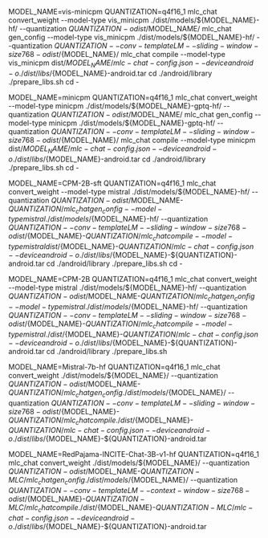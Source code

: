 MODEL_NAME=vis-minicpm
QUANTIZATION=q4f16_1
mlc_chat convert_weight --model-type vis_minicpm ./dist/models/${MODEL_NAME}-hf/ --quantization $QUANTIZATION -o dist/$MODEL_NAME/
mlc_chat gen_config --model-type vis_minicpm ./dist/models/${MODEL_NAME}-hf/ --quantization $QUANTIZATION --conv-template LM --sliding-window-size 768 -o dist/${MODEL_NAME}/
mlc_chat compile --model-type vis_minicpm dist/${MODEL_NAME}/mlc-chat-config.json --device android -o ./dist/libs/${MODEL_NAME}-android.tar
cd ./android/library
./prepare_libs.sh
cd -

MODEL_NAME=minicpm
QUANTIZATION=q4f16_1
mlc_chat convert_weight --model-type minicpm ./dist/models/${MODEL_NAME}-gptq-hf/ --quantization $QUANTIZATION -o dist/$MODEL_NAME/
mlc_chat gen_config --model-type minicpm ./dist/models/${MODEL_NAME}-gptq-hf/ --quantization $QUANTIZATION --conv-template LM --sliding-window-size 768 -o dist/${MODEL_NAME}/
mlc_chat compile --model-type minicpm dist/${MODEL_NAME}/mlc-chat-config.json --device android -o ./dist/libs/${MODEL_NAME}-android.tar
cd ./android/library
./prepare_libs.sh
cd -

MODEL_NAME=CPM-2B-sft
QUANTIZATION=q4f16_1
mlc_chat convert_weight --model-type mistral ./dist/models/${MODEL_NAME}-hf/ --quantization $QUANTIZATION -o dist/$MODEL_NAME-$QUANTIZATION/
mlc_chat gen_config --model-type mistral ./dist/models/${MODEL_NAME}-hf/ --quantization $QUANTIZATION --conv-template LM --sliding-window-size 768 -o dist/${MODEL_NAME}-${QUANTIZATION}/
mlc_chat compile --model-type mistral dist/${MODEL_NAME}-${QUANTIZATION}/mlc-chat-config.json --device android -o ./dist/libs/${MODEL_NAME}-${QUANTIZATION}-android.tar
cd ./android/library
./prepare_libs.sh
cd -

MODEL_NAME=CPM-2B
QUANTIZATION=q4f16_1
mlc_chat convert_weight --model-type mistral ./dist/models/${MODEL_NAME}-hf/ --quantization $QUANTIZATION -o dist/$MODEL_NAME-$QUANTIZATION/
mlc_chat gen_config --model-type mistral ./dist/models/${MODEL_NAME}-hf/ --quantization $QUANTIZATION --conv-template LM --sliding-window-size 768 -o dist/${MODEL_NAME}-${QUANTIZATION}/
mlc_chat compile --model-type mistral ./dist/${MODEL_NAME}-${QUANTIZATION}/mlc-chat-config.json --device android -o ./dist/libs/${MODEL_NAME}-${QUANTIZATION}-android.tar
cd ./android/library
./prepare_libs.sh
<!-- mlc_chat compile --model-type mistral ./dist/${MODEL_NAME}-${QUANTIZATION}/mlc-chat-config.json --device iphone -o ./dist/libs/${MODEL_NAME}-${QUANTIZATION}-iphone.tar -->
<!-- mlc_chat compile ./dist/${MODEL_NAME}-${QUANTIZATION}-MLC/mlc-chat-config.json --device cuda -o dist/libs/${MODEL_NAME}-${QUANTIZATION}-cuda.so -->

MODEL_NAME=Mistral-7b-hf
QUANTIZATION=q4f16_1
mlc_chat convert_weight ./dist/models/${MODEL_NAME}/ --quantization $QUANTIZATION -o dist/$MODEL_NAME-$QUANTIZATION/
mlc_chat gen_config ./dist/models/${MODEL_NAME}/ --quantization $QUANTIZATION --conv-template LM --sliding-window-size 768 -o dist/${MODEL_NAME}-${QUANTIZATION}/
mlc_chat compile ./dist/${MODEL_NAME}-${QUANTIZATION}/mlc-chat-config.json --device android -o ./dist/libs/${MODEL_NAME}-${QUANTIZATION}-android.tar

MODEL_NAME=RedPajama-INCITE-Chat-3B-v1-hf
QUANTIZATION=q4f16_1
mlc_chat convert_weight ./dist/models/${MODEL_NAME}/ --quantization $QUANTIZATION -o dist/$MODEL_NAME-$QUANTIZATION-MLC/
mlc_chat gen_config ./dist/models/${MODEL_NAME}/ --quantization $QUANTIZATION --conv-template LM --context-window-size 768 -o dist/${MODEL_NAME}-${QUANTIZATION}-MLC/
mlc_chat compile ./dist/${MODEL_NAME}-${QUANTIZATION}-MLC/mlc-chat-config.json --device android -o ./dist/libs/${MODEL_NAME}-${QUANTIZATION}-android.tar